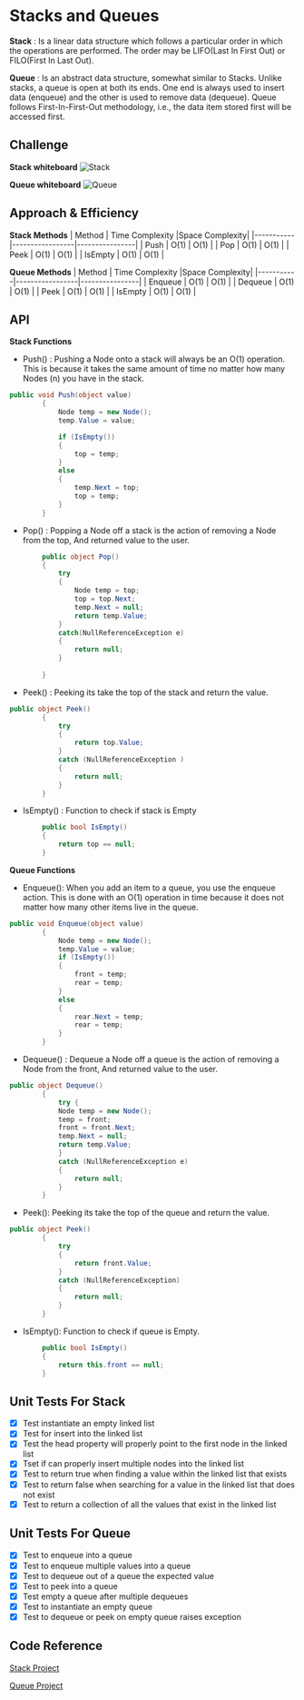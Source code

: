 # Stacks and Queues
<!-- Short summary or background information -->
**Stack** : Is a linear data structure which follows a particular order in which the operations are performed. The order may be LIFO(Last In First Out) or FILO(First In Last Out).

**Queue** : Is an abstract data structure, somewhat similar to Stacks. Unlike stacks, a queue is open at both its ends. One end is always used to insert data (enqueue) and the other is used to remove data (dequeue). Queue follows First-In-First-Out methodology, i.e., the data item stored first will be accessed first.

## Challenge
<!-- Description of the challenge -->
**Stack whiteboard**
![Stack](./img/Stack.jpg)

**Queue whiteboard**
![Queue](./img/Queue.jpg)
## Approach & Efficiency
<!-- What approach did you take? Why? What is the Big O space/time for this approach? -->
**Stack Methods**
| Method    | Time Complexity |Space Complexity|
|-----------|-----------------|----------------|
| Push      | O(1)            | O(1)           |
| Pop       | O(1)            | O(1)           |
| Peek      | O(1)            | O(1)           |
| IsEmpty   | O(1)            | O(1)           |

**Queue Methods**
| Method    | Time Complexity |Space Complexity|
|-----------|-----------------|----------------|
| Enqueue   | O(1)            | O(1)           |
| Dequeue   | O(1)            | O(1)           |
| Peek      | O(1)            | O(1)           |
| IsEmpty   | O(1)            | O(1)           |
## API
<!-- Description of each method publicly available to your Stack and Queue-->
**Stack Functions**
- Push() : Pushing a Node onto a stack will always be an O(1) operation. This is because it takes the same amount of time no matter how many Nodes (n) you have in the stack.

```C#
public void Push(object value)
        {
            Node temp = new Node();
            temp.Value = value;

            if (IsEmpty())
            {
                top = temp;
            }
            else
            {
                temp.Next = top;
                top = temp;
            }   
        }
```
- Pop() : Popping a Node off a stack is the action of removing a Node from the top, And returned value to the user.
```C#
        public object Pop()
        {
            try
            {
                Node temp = top;
                top = top.Next;
                temp.Next = null;
                return temp.Value;
            }
            catch(NullReferenceException e)
            {
                return null;
            }
            
        }
```

- Peek() : Peeking its take the top of the stack  and return the value.

```C#
public object Peek()
        {
            try
            {
                return top.Value;
            }
            catch (NullReferenceException )
            {
                return null;
            }
        }
```

- IsEmpty() : Function to check if stack is Empty

```C#
        public bool IsEmpty()
        {
            return top == null;
        }
```

**Queue Functions**

- Enqueue(): When you add an item to a queue, you use the enqueue action. This is done with an O(1) operation in time because it does not matter how many other items live in the queue.
```C#
public void Enqueue(object value)
        {
            Node temp = new Node();
            temp.Value = value;
            if (IsEmpty())
            {
                front = temp;
                rear = temp;
            }
            else
            {
                rear.Next = temp;
                rear = temp;
            }
        }
```
- Dequeue() : Dequeue a Node off a queue is the action of removing a Node from the front, And returned value to the user.

```C#
public object Dequeue()
        {
            try { 
            Node temp = new Node();
            temp = front;
            front = front.Next;
            temp.Next = null;
            return temp.Value;
            }
            catch (NullReferenceException e)
            {
                return null;
            }
        }
```

- Peek(): Peeking its take the top of the queue and return the value.
```C#
public object Peek()
        {
            try
            {
                return front.Value;
            }
            catch (NullReferenceException)
            {
                return null;
            }
        }
```

- IsEmpty(): Function to check if queue is Empty.

```C#
        public bool IsEmpty()
        {
            return this.front == null;
        }
```
## Unit Tests For Stack

- [x] Test instantiate an empty linked list
- [x] Test for insert into the linked list
- [x] Test the head property will properly point to the first node in the linked list
- [x] Tset if can properly insert multiple nodes into the linked list
- [x] Test to return true when finding a value within the linked list that exists
- [x] Test to return false when searching for a value in the linked list that does not exist
- [x] Test to return a collection of all the values that exist in the linked list

## Unit Tests For Queue

- [x] Test to enqueue into a queue
- [x] Test to enqueue multiple values into a queue
- [x] Test to dequeue out of a queue the expected value
- [x] Test to peek into a queue
- [x] Test empty a queue after multiple dequeues
- [x] Test to instantiate an empty queue
- [x] Test to dequeue or peek on empty queue raises exception

## Code Reference

[Stack Project](./Stack-Queue/Stack-Queue/Stack.cs)

[Queue Project](./Stack-Queue/Stack-Queue/Queue.cs)